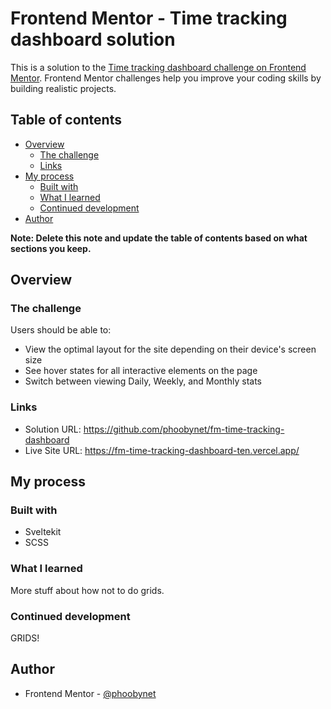 # Frontend Mentor - Time tracking dashboard solution

This is a solution to the [Time tracking dashboard challenge on Frontend Mentor](https://www.frontendmentor.io/challenges/time-tracking-dashboard-UIQ7167Jw). Frontend Mentor challenges help you improve your coding skills by building realistic projects.

## Table of contents

- [Overview](#overview)
    - [The challenge](#the-challenge)
    - [Links](#links)
- [My process](#my-process)
    - [Built with](#built-with)
    - [What I learned](#what-i-learned)
    - [Continued development](#continued-development)
- [Author](#author)

**Note: Delete this note and update the table of contents based on what sections you keep.**

## Overview

### The challenge

Users should be able to:

- View the optimal layout for the site depending on their device's screen size
- See hover states for all interactive elements on the page
- Switch between viewing Daily, Weekly, and Monthly stats

### Links

- Solution URL: https://github.com/phoobynet/fm-time-tracking-dashboard
- Live Site URL: https://fm-time-tracking-dashboard-ten.vercel.app/

## My process

### Built with

- Sveltekit
- SCSS

### What I learned

More stuff about how not to do grids.

### Continued development

GRIDS!


## Author

- Frontend Mentor - [@phoobynet](https://www.frontendmentor.io/profile/phoobynet)
